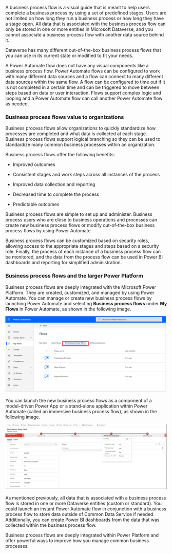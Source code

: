A business process flow is a visual guide that is meant to help users
complete a business process by using a set of predefined stages. Users are 
not limited on how long they run a business process or how long they have 
a stage open. All data that is associated with the
business process flow can only be stored in one or more entities in
Microsoft Dataverse, and you cannot associate a business process flow
with another data source behind it. 

Dataverse has many different out-of-the-box business process 
flows that you can use in its current state or modified to fit your needs.

A Power Automate flow does not have any visual components like a
business process flow. Power Automate flows can be configured to work
with many different data sources and a flow can connect to many
different data sources within the same flow. A flow can be configured to
time out if it is not completed in a certain time and can be triggered to
move between steps based on data or user interaction. Flows support
complex logic and looping and a Power Automate flow can call
another Power Automate flow as needed.

### Business process flows value to organizations 

Business process flows allow organizations to quickly standardize how 
processes are completed and what data is collected at each stage. Business 
process flows support logical branching so they can be used to standardize 
many common business processes within an organization.

Business process flows offer the following benefits:

-   Improved outcomes

-   Consistent stages and work steps across all instances of the process

-   Improved data collection and reporting

-   Decreased time to complete the process

-   Predictable outcomes

Business process flows are simple to set up and administer. Business
process users who are close to business operations and processes can 
create new business process flows or modify out-of-the-box business
process flows by using Power Automate. 

Business process flows can be customized based on security roles, 
allowing access to the appropriate stages and steps based on a 
security role. Finally, the process of each instance of a business 
process flow can be monitored, and the data from the process flow can 
be used in Power BI dashboards and reporting for simplified administration.

### Business process flows and the larger Power Platform

Business process flows are deeply integrated with the Microsoft Power
Platform. They are created, customized, and managed by using Power
Automate. You can manage or create new business process flows by
launching Power Automate and selecting **Business process flows** under
**My Flows** in Power Automate, as shown in the following image.

![Power Automate business process flows option](../media/power-automate-my-flows-business-process-flows.png)

You can launch the new business process flows as a component of a model-driven Power App or a stand-alone 
application within Power Automate (called an immersive business process flow), as shown in the following image.

![Immersive business process flow](../media/immersive-business-process-flow.png)

As mentioned previously, all data that is associated with a business process
flow is stored in one or more Dataverse entities (custom or
standard). You could launch an instant Power Automate flow in
conjunction with a business process flow to store data outside of Common
Data Service if needed. Additionally, you can create Power BI
dashboards from the data that was collected within the business process flow.

Business process flows are deeply integrated
within Power Platform and offer powerful ways to
improve how you manage common business processes.
